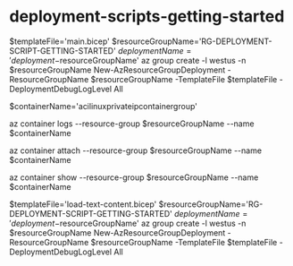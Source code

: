 # deployment-scripts-getting-started

$templateFile='main.bicep' 
$resourceGroupName='RG-DEPLOYMENT-SCRIPT-GETTING-STARTED'
 $deploymentName='deployment-$resourceGroupName'
  az group create -l westus -n $resourceGroupName 
  New-AzResourceGroupDeployment -ResourceGroupName $resourceGroupName -TemplateFile $templateFile -DeploymentDebugLogLevel All 

$containerName='acilinuxprivateipcontainergroup'

az container logs --resource-group $resourceGroupName --name $containerName

az container attach --resource-group $resourceGroupName --name $containerName

az container show --resource-group $resourceGroupName --name $containerName


$templateFile='load-text-content.bicep' 
$resourceGroupName='RG-DEPLOYMENT-SCRIPT-GETTING-STARTED'
 $deploymentName='deployment-$resourceGroupName'
  az group create -l westus -n $resourceGroupName 
  New-AzResourceGroupDeployment -ResourceGroupName $resourceGroupName -TemplateFile $templateFile -DeploymentDebugLogLevel All 
